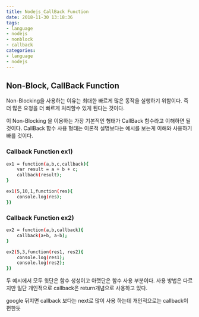 ```yaml
---
title: Nodejs_CallBack Function
date: 2018-11-30 13:18:36
tags:
- language
- nodejs
- nonblock
- callback
categories:
- language
- nodejs
---
```


## Non-Block, CallBack Function

Non-Blocking을 사용하는 이유는 최대한 빠르게 많은 동작을 실행하기 위함이다.
즉 더 많은 요청을 더 빠르게 처리할수 있게 된다는 것이다.

이 Non-Blocking 을 이용하는 가장 기본적인 형태가 CallBack 함수라고 이해하면 될것이다. 
CallBack 함수 사용 형태는 이론적 설명보다는 예시를 보는게 이해와 사용하기 빠를 것이다.


### Callback Function ex1)
```bash
ex1 = function(a,b,c,callback){
    var result = a + b + c;
    callback(result);
}

ex1(5,10,1,function(res){
    console.log(res);
})
```


### Callback Function ex2)
```bash
ex2 = function(a,b,callback){
    callback(a+b, a-b);
}

ex2(5,3,function(res1, res2){
    console.log(res1);
    console.log(res2);
})
```



두 예시에서 모두 윗단은 함수 생성이고 아랫단은 함수 사용 부분이다.
사용 방법은 다르지만 일단 개인적으로 callback은 return개념으로 사용하고 있다.

google 뒤지면 callback 보다는 next로 많이 사용 하는데 개인적으로는 callback이 편한듯
